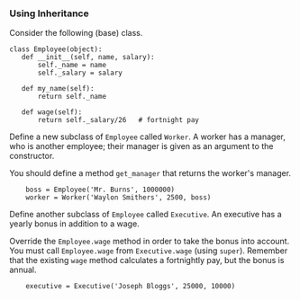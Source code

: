### Using Inheritance

Consider the following (base) class.

    class Employee(object):
       def __init__(self, name, salary):
           self._name = name
           self._salary = salary

       def my_name(self):
           return self._name

       def wage(self):
           return self._salary/26   # fortnight pay

Define a new subclass of `Employee` called `Worker`. A worker has a
manager, who is another employee; their manager is given as an argument
to the constructor.

You should define a method `get_manager` that returns the worker\'s
manager.

        boss = Employee('Mr. Burns', 1000000)
        worker = Worker('Waylon Smithers', 2500, boss)

Define another subclass of `Employee` called `Executive`. An executive
has a yearly bonus in addition to a wage.

Override the `Employee.wage` method in order to take the bonus into
account. You must call `Employee.wage` from `Executive.wage` (using
`super`). Remember that the existing `wage` method calculates a
fortnightly pay, but the bonus is annual.

        executive = Executive('Joseph Bloggs', 25000, 10000)
